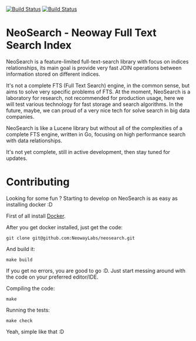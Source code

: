 [![Build Status](https://travis-ci.org/NeowayLabs/neosearch.svg?branch=master)](https://travis-ci.org/NeowayLabs/neosearch) [![Build Status](https://drone.io/github.com/NeowayLabs/neosearch/status.png)](https://drone.io/github.com/NeowayLabs/neosearch/latest)

NeoSearch - Neoway Full Text Search Index
==========================================

NeoSearch is a feature-limited full-text-search library with focus on indices relationships, its main goal is provide very fast JOIN operations between information stored on different indices.

It's not a complete FTS (Full Text Search) engine, in the common sense, but aims to solve very specific problems of FTS. At the moment, NeoSearch is a laboratory for research, not recommended for production usage, here we will test various technology for fast storage and search algorithms. In the future, maybe, we can proud of a very nice tech for solve search in big data companies.

NeoSearch is like a Lucene library but without all of the complexities of a complete FTS engine, written in Go, focusing on high performance search with data relationships.

It's not yet complete, still in active development, then stay tuned for updates.


# Contributing

Looking for some fun ? Starting to develop on NeoSearch is as easy as installing docker :D

First of all install [Docker](https://docs.docker.com/installation/).

After you get docker installed, just get the code:

    git clone git@github.com:NeowayLabs/neosearch.git

And build it:

    make build

If you get no errors, you are good to go :D. Just start messing around with the code on your preferred editor/IDE.

Compiling the code:

    make

Running the tests:

    make check

Yeah, simple like that :D
